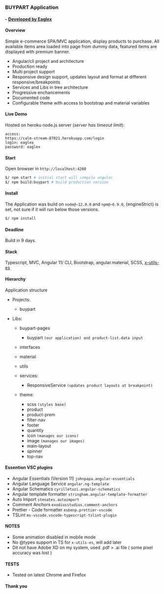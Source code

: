 ### BUYPART Application
#### - [ Developed by Eaglex ](http://eaglex.net)

#### Overview
Simple e-commerce SPA/MVC application, display products to purchase. All available items area loaded into page from dummy data, featured items are displayed with premium banner.

* Angular/cli project and architecture
* Production ready
* Multi project support
* Responsive design support, updates layout and format at different responsive/breakpoints
* Services and Libs in tree architecture
* Progressive enchancements
* Documented code
* Configurable theme with access to bootstrap and material variables



#### Live Demo
Hosted on heroku node.js server (_server has timeout limit_):

```
access:
https://calm-stream-87021.herokuapp.com/login
login: eaglex
password: eaglex
```



#### Start
Open browser in `http://localhost:4200`

```sh
$/ npm start # initial start will compile angular
$/ npm build:buypart # build production version
```


#### Install
The Application was build on `node@~12.0.0` and `npm@~6.9.0`, {engineStrict} is set, not sure if it will run below those versions.

```sh
$/ npm install
```


#### Deadline
Build in 9 days.



#### Stack
Typescript, MVC, Angular 11/ CLI, Bootstrap, angular.material, SCSS, [ x-utils-es ](https://www.npmjs.com/package/x-utils-es)



#### Hierarchy
Application structure

* Projects:
    * buypart
    
* Libs:
  * buypart-pages 
    * buypart `(our application) and product-list.data input ` 
  * interfaces
  * material
  * utils
  * services:
    * ResponsiveService `(updates product layouts at breakpoint)`

  * theme:
    * scss `(styles base)`
    * product
    * product-prem
    * filter-nav
    * footer
    * quantity
    * icon `(manages our icons)`
    * image `(manages our images)`
    * main-layout
    * spinner
    * top-nav


#### Essention VSC plugins
- Angular Essentials (Version 11) `johnpapa.angular-essentials`
- Angular Language Service `angular.ng-template`
- Angular Schematics `cyrilletuzi.angular-schematics`
- Angular template formatter `stringham.angular-template-formatter`
- Auto Import `steoates.autoimport`
- Comment Anchors `exodiusstudios.comment-anchors`
- Prettier - Code formatter `esbenp.prettier-vscode`
- TSLint `ms-vscode.vscode-typescript-tslint-plugin`


#### NOTES
- Some animation disabled in mobile mode
- No @types support in TS for `x-utils-es`, will add later
- Dit not have Adobe XD on my system, used .pdf > .ai file ( some pixel accuracy was lost )

#### TESTS
- Tested on latest Chrome and Firefox


#### Thank you
